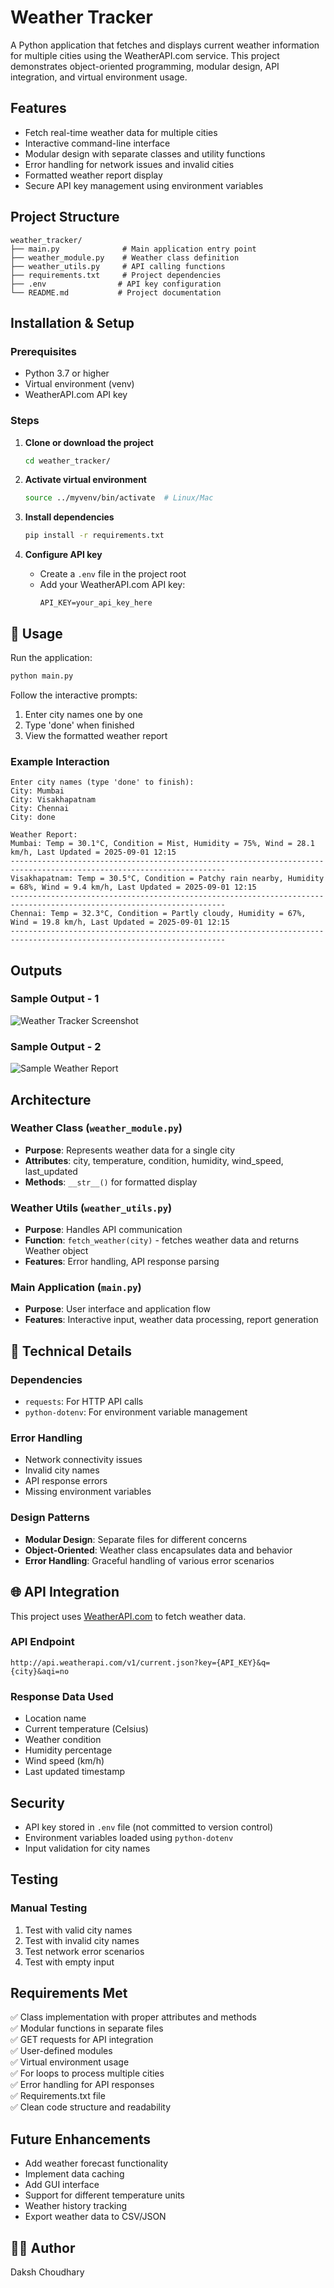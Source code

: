 # Weather Tracker

A Python application that fetches and displays current weather information for multiple cities using the WeatherAPI.com service. This project demonstrates object-oriented programming, modular design, API integration, and virtual environment usage.

##  Features

- Fetch real-time weather data for multiple cities
- Interactive command-line interface
- Modular design with separate classes and utility functions
- Error handling for network issues and invalid cities
- Formatted weather report display
- Secure API key management using environment variables

##  Project Structure

```
weather_tracker/
├── main.py              # Main application entry point
├── weather_module.py    # Weather class definition
├── weather_utils.py     # API calling functions
├── requirements.txt     # Project dependencies
├── .env                # API key configuration
└── README.md           # Project documentation
```

##  Installation & Setup

### Prerequisites
- Python 3.7 or higher
- Virtual environment (venv)
- WeatherAPI.com API key

### Steps

1. **Clone or download the project**
   ```bash
   cd weather_tracker/
   ```

2. **Activate virtual environment**
   ```bash
   source ../myvenv/bin/activate  # Linux/Mac
   ```

3. **Install dependencies**
   ```bash
   pip install -r requirements.txt
   ```

4. **Configure API key**
   - Create a `.env` file in the project root
   - Add your WeatherAPI.com API key:
     ```
     API_KEY=your_api_key_here
     ```

## 🚀 Usage

Run the application:
```bash
python main.py
```

Follow the interactive prompts:
1. Enter city names one by one
2. Type 'done' when finished
3. View the formatted weather report

### Example Interaction

```
Enter city names (type 'done' to finish):
City: Mumbai
City: Visakhapatnam
City: Chennai
City: done

Weather Report:
Mumbai: Temp = 30.1°C, Condition = Mist, Humidity = 75%, Wind = 28.1 km/h, Last Updated = 2025-09-01 12:15
----------------------------------------------------------------------------------------------------------------------
Visakhapatnam: Temp = 30.5°C, Condition = Patchy rain nearby, Humidity = 68%, Wind = 9.4 km/h, Last Updated = 2025-09-01 12:15
----------------------------------------------------------------------------------------------------------------------
Chennai: Temp = 32.3°C, Condition = Partly cloudy, Humidity = 67%, Wind = 19.8 km/h, Last Updated = 2025-09-01 12:15
----------------------------------------------------------------------------------------------------------------------
```

## Outputs

### Sample Output - 1
![Weather Tracker Screenshot](screenshots/Screenshot%20From%202025-09-01%2012-23-20.png)

### Sample Output - 2  
![Sample Weather Report](screenshots/Screenshot%20From%202025-09-01%2012-33-19.png)

##  Architecture

### Weather Class (`weather_module.py`)
- **Purpose**: Represents weather data for a single city
- **Attributes**: city, temperature, condition, humidity, wind_speed, last_updated
- **Methods**: `__str__()` for formatted display

### Weather Utils (`weather_utils.py`)
- **Purpose**: Handles API communication
- **Function**: `fetch_weather(city)` - fetches weather data and returns Weather object
- **Features**: Error handling, API response parsing

### Main Application (`main.py`)
- **Purpose**: User interface and application flow
- **Features**: Interactive input, weather data processing, report generation

## 🔧 Technical Details

### Dependencies
- `requests`: For HTTP API calls
- `python-dotenv`: For environment variable management

### Error Handling
- Network connectivity issues
- Invalid city names
- API response errors
- Missing environment variables

### Design Patterns
- **Modular Design**: Separate files for different concerns
- **Object-Oriented**: Weather class encapsulates data and behavior
- **Error Handling**: Graceful handling of various error scenarios

## 🌐 API Integration

This project uses [WeatherAPI.com](https://www.weatherapi.com/) to fetch weather data.

### API Endpoint
```
http://api.weatherapi.com/v1/current.json?key={API_KEY}&q={city}&aqi=no
```

### Response Data Used
- Location name
- Current temperature (Celsius)
- Weather condition
- Humidity percentage
- Wind speed (km/h)
- Last updated timestamp

##  Security

- API key stored in `.env` file (not committed to version control)
- Environment variables loaded using `python-dotenv`
- Input validation for city names

##  Testing

### Manual Testing
1. Test with valid city names
2. Test with invalid city names
3. Test network error scenarios
4. Test with empty input



##  Requirements Met

✅ Class implementation with proper attributes and methods  
✅ Modular functions in separate files  
✅ GET requests for API integration  
✅ User-defined modules  
✅ Virtual environment usage  
✅ For loops to process multiple cities  
✅ Error handling for API responses  
✅ Requirements.txt file  
✅ Clean code structure and readability  

##  Future Enhancements

- Add weather forecast functionality
- Implement data caching
- Add GUI interface
- Support for different temperature units
- Weather history tracking
- Export weather data to CSV/JSON

## 👨‍💻 Author

Daksh Choudhary


